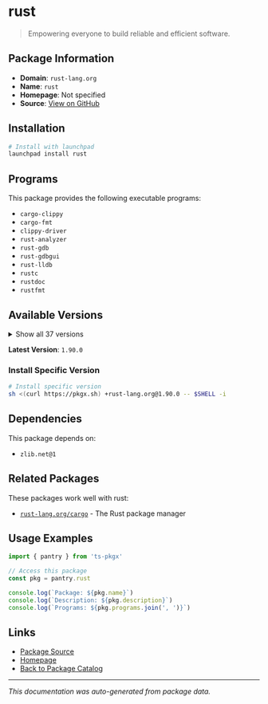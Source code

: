 # rust

> Empowering everyone to build reliable and efficient software.

## Package Information

- **Domain**: `rust-lang.org`
- **Name**: `rust`
- **Homepage**: Not specified
- **Source**: [View on GitHub](https://github.com/pkgxdev/pantry/tree/main/projects/rust-lang.org/package.yml)

## Installation

```bash
# Install with launchpad
launchpad install rust
```

## Programs

This package provides the following executable programs:

- `cargo-clippy`
- `cargo-fmt`
- `clippy-driver`
- `rust-analyzer`
- `rust-gdb`
- `rust-gdbgui`
- `rust-lldb`
- `rustc`
- `rustdoc`
- `rustfmt`

## Available Versions

<details>
<summary>Show all 37 versions</summary>

- `1.90.0`, `1.89.0`, `1.88.0`, `1.87.0`, `1.86.0`
- `1.85.1`, `1.85.0`, `1.84.1`, `1.84.0`, `1.83.0`
- `1.82.0`, `1.81.0`, `1.80.1`, `1.80.0`, `1.79.0`
- `1.78.0`, `1.77.2`, `1.77.1`, `1.77.0`, `1.76.0`
- `1.75.0`, `1.74.1`, `1.74.0`, `1.73.0`, `1.72.1`
- `1.72.0`, `1.71.1`, `1.71.0`, `1.70.0`, `1.69.0`
- `1.68.2`, `1.68.1`, `1.68.0`, `1.67.1`, `1.67.0`
- `1.65.0`, `1.64.0`

</details>

**Latest Version**: `1.90.0`

### Install Specific Version

```bash
# Install specific version
sh <(curl https://pkgx.sh) +rust-lang.org@1.90.0 -- $SHELL -i
```

## Dependencies

This package depends on:

- `zlib.net@1`

## Related Packages

These packages work well with rust:

- [`rust-lang.org/cargo`](cargo/index.md) - The Rust package manager

## Usage Examples

```typescript
import { pantry } from 'ts-pkgx'

// Access this package
const pkg = pantry.rust

console.log(`Package: ${pkg.name}`)
console.log(`Description: ${pkg.description}`)
console.log(`Programs: ${pkg.programs.join(', ')}`)
```

## Links

- [Package Source](https://github.com/pkgxdev/pantry/tree/main/projects/rust-lang.org/package.yml)
- [Homepage](#)
- [Back to Package Catalog](../../package-catalog.md)

---

*This documentation was auto-generated from package data.*
